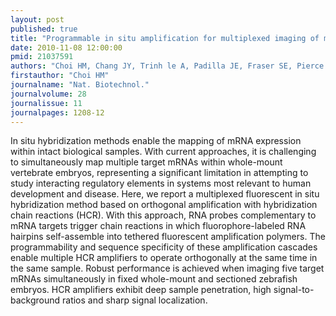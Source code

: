 ```yaml
---
layout: post
published: true
title: "Programmable in situ amplification for multiplexed imaging of mRNA expression."
date: 2010-11-08 12:00:00
pmid: 21037591
authors: "Choi HM, Chang JY, Trinh le A, Padilla JE, Fraser SE, Pierce NA"
firstauthor: "Choi HM"
journalname: "Nat. Biotechnol."
journalvolume: 28
journalissue: 11
journalpages: 1208-12
---
```


In situ hybridization methods enable the mapping of mRNA expression within intact biological samples. With current approaches, it is challenging to simultaneously map multiple target mRNAs within whole-mount vertebrate embryos, representing a significant limitation in attempting to study interacting regulatory elements in systems most relevant to human development and disease. Here, we report a multiplexed fluorescent in situ hybridization method based on orthogonal amplification with hybridization chain reactions (HCR). With this approach, RNA probes complementary to mRNA targets trigger chain reactions in which fluorophore-labeled RNA hairpins self-assemble into tethered fluorescent amplification polymers. The programmability and sequence specificity of these amplification cascades enable multiple HCR amplifiers to operate orthogonally at the same time in the same sample. Robust performance is achieved when imaging five target mRNAs simultaneously in fixed whole-mount and sectioned zebrafish embryos. HCR amplifiers exhibit deep sample penetration, high signal-to-background ratios and sharp signal localization.

